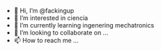 - 👋 Hi, I’m @fackingup
- 👀 I’m interested in ciencia
- 🌱 I’m currently learning ingenering mechatronics
- 💞️ I’m looking to collaborate on ...
- 📫 How to reach me ...

<!---
fackingup/fackingup is a ✨ special ✨ repository because its `README.md` (this file) appears on your GitHub profile.
You can click the Preview link to take a look at your changes.
--->

